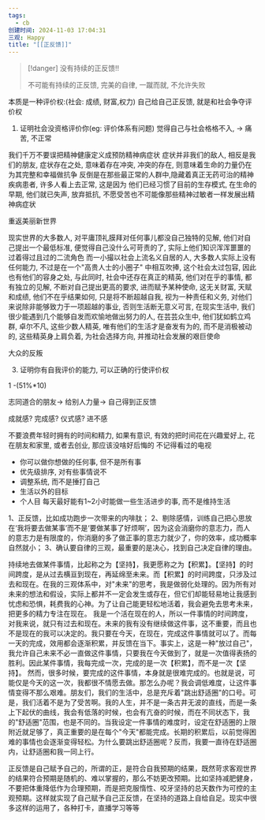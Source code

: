 ```yaml
---
tags:
  - cb
创建时间: 2024-11-03 17:04:31
三观: Happy
title: "[[正反馈]]"
---
```

> [!danger] 没有持续的正反馈!!
> 
> 不可能有持续的正反馈, 完美的自律, 一蹴而就, 不允许失败

本质是一种评价权:(社会: 成绩, 财富,权力) 
自己给自己正反馈, 就是和社会争夺评价权
1. 证明社会没资格评价你(eg: 评价体系有问题)
觉得自己与社会格格不入, -> 痛苦, 不正常 

我们千万不要误把精神健康定义成预防精神病症状
症状并非我们的敌人, 相反是我们的朋友, 症状存在之处, 意味着存在冲突,
冲突的存在, 则意味着生命的力量仍在为其完整和幸福做抗争
反倒是在那些最正常的人群中,隐藏着真正无药可治的精神疾病患者, 许多人看上去正常, 这是因为
他们已经习惯了目前的生存模式, 在生命的早期, 他们就已失声, 放弃抵抗, 不愿受苦也不可能像那些精神过敏者一样发展出精神病症状

重返美丽新世界



现实世界的大多数人, 对平庸顶礼膜拜对任何事儿都没自己独特的见解, 他们对自己提出一个最低标准, 便觉得自己没什么可苛责的了, 实际上他们知识浑浑噩噩的过着得过且过的二流角色
而一小撮以社会上流名义自居的人, 大多数人实际上没有任何能力, 不过是在一个"高贵人士的小圈子" 中相互吹捧, 这个社会太过包容, 因此也有他们的容身之处, 与此同时, 社会中还存在真正的精英, 他们对在乎的事情, 都有独立的见解, 不断对自己提出更高的要求, 进而赋予某种使命, 这无关财富, 天赋和成绩, 他们不在乎结果如何, 只是将不断超越自我, 视为一种责任和义务, 对他们来说除非能够致力于一项超越的事业, 否则生活断无意义可言, 在现实生活中, 我们很少能遇到几个能够自发而欢愉地做出努力的人, 在芸芸众生中, 他们犹如鹤立鸡群, 卓尔不凡, 这些少数人精英, 唯有他们的生活才是奋发有为的, 而不是消极被动的, 这些精英身上肩负着, 为社会选择方向, 并推动社会发展的艰巨使命

大众的反叛

3. 证明你有自我评价的能力, 可以正确的行使评价权



1 -(51%*10)

志同道合的朋友-> 给别人力量-> 自己得到正反馈

成就感? 完成感? 仪式感? 进不感

不要浪费年轻时拥有的时间和精力, 
如果有意识, 有效的把时间花在兴趣爱好上, 花在朋友和家里, 或者去创业, 那应该没啥好后悔的
不记得看过的电视

* 你可以做你想做的任何事, 但不是所有事
* 优先级排序, 对有些事情说不
* 调整系统, 而不是捶打自己
* 生活以外的目标
* 个人目
每天最好能有1~2小时能做一些生活进步的事, 而不是维持生活

1、正反馈，比如成功跑步一次带来的内啡肽；
2、剔除感情，训练自己把心思放在‘我将要去做某事’而不是‘要做某事了好烦啊’，因为这会消磨你的意志力，而人的意志力是有限度的，你消磨的多了做正事的意志力就少了，你的效率，成功概率自然就小；
3、确认要自律的三观，最重要的是决心，找到自己决定自律的理由。

持续地去做某件事情，比起称之为【坚持】，我更愿称之为【积累】。【坚持】的时间跨度，是从过去横亘到现在，再延绵至未来。而【积累】的时间跨度，只涉及过去和现在。在我的三观体系中，对"未来"的思考，我是做弱化处理的。因为所有对未来的想法和假设，实际上都并不一定会发生或存在，但它们却能轻易地让我感到忧虑和恐惧，耗费我的心神。为了让自己能更轻松地活着，我会避免去思考未来，把更多的精力专注在现在。 我是一个活在现在的人，所以一件事情的时间跨度，对我来说，就只有过去和现在。未来的我有没有继续做这件事，这不重要，而且也不是现在的我可以决定的。我只要在今天，在现在，完成这件事情就可以了。而每一天的完成，效用都会逐渐积累，并反馈在当下。事实上，这是一种"放过自己"，我允许自己未来不必一直做这件事情，只要我在今天做到了，就是一次值得表扬的胜利。因此某件事情，我每完成一次，完成的是一次【积累】，而不是一次【坚持】。 然而，很多时候，要完成的这件事情，本身就是很难完成的。也就是说，可能仅是今天的这一次，我都很不情愿去做。那怎么办呢？我会调低难度，让这件事情变得不那么艰难。朋友们，我们的生活中，总是充斥着"跳出舒适圈"的口号。可是，我们活着不是为了受苦啊。我的人生，并不是一条古井无波的直线，而是一条上下起伏的曲线，我会有低落的时候，也会有亢奋的时候，而在不同状态下，我的"舒适圈"范围，也是不同的。当我设定一件事情的难度时，设定在舒适圈的上限附近就足够了，真正重要的是在每个"今天"都能完成。长期的积累后，以前觉得困难的事情也会逐渐变得轻松。为什么要跳出舒适圈呢？反而，我要一直待在舒适圈内，让舒适圈和我一同上行。


正反馈是自己赋予自己的，所谓的正，是符合自我预期的结果，既然苛求客观世界的结果符合预期是随机的、难以掌握的，那么不妨更改预期。比如坚持减肥健身，不要把体重降低作为合理预期，而是把克服惰性、咬牙坚持的总天数作为可控的主观预期。这样就实现了自己赋予自己正反馈，在坚持的道路上自给自足。现实中很多这样的运用了，各种打卡，直播学习等等
